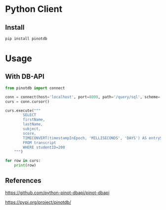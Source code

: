 # Python Client

## Install

```bash
pip install pinotdb
```

# Usage

## With DB-API

```python
from pinotdb import connect

conn = connect(host='localhost', port=8099, path='/query/sql', scheme='http')
curs = conn.cursor()

curs.execute("""
		SELECT 
		firstName,
		lastName,
		subject,
		score,
		TIMECONVERT(timestampInEpoch, 'MILLISECONDS', 'DAYS') AS entrySince 
		FROM transcript 
		WHERE studentID=200
	""")

for row in curs:
    print(row)
```


## References

https://github.com/python-pinot-dbapi/pinot-dbapi

https://pypi.org/project/pinotdb/